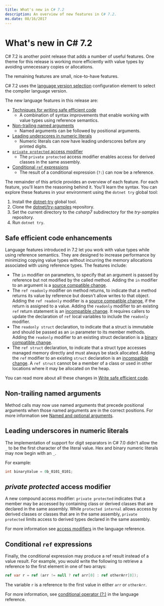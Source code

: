 ```yaml
---
title: What's new in C# 7.2
description: An overview of new features in C# 7.2.
ms.date: 08/16/2017
---
```


# What's new in C# 7.2

C# 7.2 is another point release that adds a number of useful features.
One theme for this release is working more efficiently with value types by
avoiding unnecessary copies or allocations.

The remaining features are small, nice-to-have features.

C# 7.2 uses the [language version selection](../language-reference/configure-language-version.md) configuration element to select the compiler language version.

The new language features in this release are:

- [Techniques for writing safe efficient code](#safe-efficient-code-enhancements)
  - A combination of syntax improvements that enable working with value types using reference semantics.
- [Non-trailing named arguments](#non-trailing-named-arguments)
  - Named arguments can be followed by positional arguments.
- [Leading underscores in numeric literals](#leading-underscores-in-numeric-literals)
  - Numeric literals can now have leading underscores before any printed digits.
- [`private protected` access modifier](#private-protected-access-modifier)
  - The `private protected` access modifier enables access for derived classes in the same assembly.
- [Conditional `ref` expressions](#conditional-ref-expressions)
  - The result of a conditional expression (`?:`) can now be a reference.

The remainder of this article provides an overview of each feature. For each feature,
you'll learn the reasoning behind it. You'll learn the syntax. You can explore these features in your environment using the `dotnet try` global tool:

1. Install the [dotnet-try](https://github.com/dotnet/try/blob/master/README.md#setup) global tool.
1. Clone the [dotnet/try-samples](https://github.com/dotnet/try-samples) repository.
1. Set the current directory to the *csharp7* subdirectory for the *try-samples* repository.
1. Run `dotnet try`.

## Safe efficient code enhancements

Language features introduced in 7.2 let you work with value types
while using reference semantics. They
are designed to increase performance by minimizing copying value types without
incurring the memory allocations associated with using reference types. The
features include:

- The `in` modifier on parameters, to specify that an argument is passed by reference but not modified by the called method. Adding the `in` modifier to an argument is a [source compatible change](version-update-considerations.md#source-compatible-changes).
- The `ref readonly` modifier on method returns, to indicate that a method returns its value by reference but doesn't allow writes to that object. Adding the `ref readonly` modifier is a [source compatible change](version-update-considerations.md#source-compatible-changes), if the return is assigned to a value. Adding the `readonly` modifier to an existing `ref` return statement is an [incompatible change](version-update-considerations.md#incompatible-changes). It requires callers to update the declaration of `ref` local variables to include the `readonly` modifier.
- The `readonly struct` declaration, to indicate that a struct is immutable and should be passed as an `in` parameter to its member methods. Adding the `readonly` modifier to an existing struct declaration is a [binary compatible change](version-update-considerations.md#binary-compatible-changes).
- The `ref struct` declaration, to indicate that a struct type accesses managed memory directly and must always be stack allocated. Adding the `ref` modifier to an existing `struct` declaration is an [incompatible change](version-update-considerations.md#incompatible-changes). A `ref struct` cannot be a member of a class or used in other locations where it may be allocated on the heap.

You can read more about all these changes in [Write safe efficient code](../write-safe-efficient-code.md).

## Non-trailing named arguments

Method calls may now use named arguments that precede positional arguments when those
named arguments are in the correct positions. For more information see
[Named and optional arguments](../programming-guide/classes-and-structs/named-and-optional-arguments.md).

## Leading underscores in numeric literals

The implementation of support for digit separators in C# 7.0
didn't allow the `_` to be the first character of the literal value. Hex
and binary numeric literals may now begin with an `_`.

For example:

```csharp
int binaryValue = 0b_0101_0101;
```

## *private protected* access modifier

A new compound access modifier: `private protected` indicates that a member may be
accessed by containing class or derived classes that are declared in the same assembly. While `protected internal`
allows access by derived classes or classes that are in the same assembly, `private protected`
limits access to derived types declared in the same assembly.

For more information see [access modifiers](../language-reference/keywords/access-modifiers.md) in the language reference.

## Conditional `ref` expressions

Finally, the conditional expression may produce a ref result instead of a value result. For example, you would write the following to retrieve a reference to the first element in one of two arrays:

```csharp
ref var r = ref (arr != null ? ref arr[0] : ref otherArr[0]);
```

The variable `r` is a reference to the first value in either `arr` or `otherArr`.

For more information, see [conditional operator (?:)](../language-reference/operators/conditional-operator.md) in the language reference.
